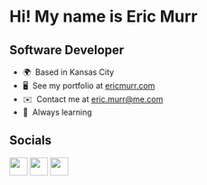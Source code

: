 Hi! My name is Eric Murr
=================================================================================================================================

Software Developer
------------------------------

*   🌍  Based in Kansas City
*   🖥️  See my portfolio at [ericmurr.com](http://www.ericmurr.com)
*   ✉️  Contact me at [eric.murr@me.com](mailto:eric.murr@me.com)
*   🧠  Always learning 

Socials
------------------------------

<p align="left">
<a href="https://www.github.com/ericmurr" target="_blank" rel="noreferrer"><img src="https://raw.githubusercontent.com/danielcranney/readme-generator/main/public/icons/socials/github-dark.svg" width="32" height="32" /></a>
<a href="https://www.linkedin.com/in/ericmurr" target="_blank" rel="noreferrer"><img src="https://raw.githubusercontent.com/danielcranney/readme-generator/main/public/icons/socials/linkedin.svg" width="32" height="32" /></a>
<a href="https://www.twitter.com/ericmurr" target="_blank" rel="noreferrer"><img src="https://raw.githubusercontent.com/danielcranney/readme-generator/main/public/icons/socials/twitter.svg" width="32" height="32" /></a>
</p>
